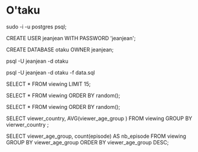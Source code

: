 
# O'taku

<!-- connection a la base de donner  -->
sudo -i -u postgres psql;

<!-- Creer un utilisateur  -->
CREATE USER jeanjean WITH PASSWORD 'jeanjean';

<!-- Creer la bases de données. -->
CREATE DATABASE otaku OWNER jeanjean;

<!-- test de la connexion a la  base de données. -->
psql -U jeanjean -d otaku

<!-- Excuéter un script de base de données . -->
psql -U jeanjean -d otaku -f data.sql

<!-- requête pour récupérer les données 15 premieres lignes. -->
 SELECT * FROM viewing LIMIT 15;

 <!--requête pour sélectionner toutes les données, rangées dans un ordre aléatoire -->
  SELECT * FROM viewing ORDER BY random();
 <!--Écrire une requête pour récupérer 15 lignes de manière aléatoire-->
 SELECT * FROM viewing ORDER BY random();
 <!-- la moyenne d'âge des téléspectateurs, classée par pays. -->
 SELECT viewer_country,
 AVG(viewer_age_group )
 FROM viewing
 GROUP BY vierwer_country ;
<!-- le nombre d'épisodes regardés, classés par tranche d'âge, et rangé par tranche d'âge décroissant. -->
SELECT  viewer_age_group, count(episode) AS nb_episode
FROM viewing
GROUP BY viewer_age_group
ORDER BY viewer_age_group DESC;
<!-- BONUS CACTUS (attention, ça parait simple mais ça pique !) : le nombre de visionnage par an. -->
